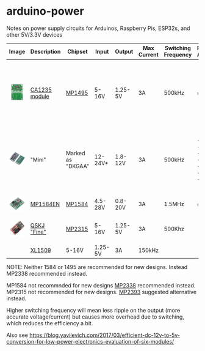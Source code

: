 # arduino-power
Notes on power supply circuits for Arduinos, Raspberry Pis, ESP32s, and other 5V/3.3V devices



| Image | Description | Chipset | Input | Output | Max Current | Switching Frequency |  Pot. Adj. | Fixed Adj. | PCB Mountable | Notes | Link |
| ----- | ----------- | ------- |------ |------- |------------ | ------------------- | ---------- | ---------- | ------------- | ----- | ---- |
| <img src="https://github.com/playfultechnology/arduino-power/blob/main/images/CA1235.png" /> | [CA1235 module](https://www.aliexpress.com/item/1005005231661753.html) | [MP1495](https://www.monolithicpower.com/en/mp1495.html) | 5-16V | 1.25-5V | 3A | 500kHz | :white_check_mark:| :white_check_mark: | Adjustable voltage output selectable by pot or solder joints. Can't be PCB mounted. | https://www.aliexpress.com/item/1005005231661753.html |
| <img src="https://github.com/playfultechnology/arduino-power/blob/main/images/Mini.png" />  | "Mini" | Marked as "DKGAA" | 12-24V* | 1.8-12V | 3A | 500kHz | -------------- | -------------- | Adjustable (need knife to break trace). Amazon reviews say not to exceed 15V input  | https://www.aliexpress.com/item/4000016739581.html |
| <img src="https://github.com/playfultechnology/arduino-power/blob/main/images/MP1584EN.png" />| [MP1584EN](https://www.amazon.co.uk/DollaTek-MP1584EN-Step-Down-Adjustable-Converter/dp/B07DJ5HZ7G) | [MP1584](https://www.monolithicpower.com/en/mp1584.html) |  4.5-28V | 0.8-20V | 3A | 1.5MHz | :white_check_mark: | :white_large_square: | Pot adjustment _only_ |  |
| <img src="https://github.com/playfultechnology/arduino-power/blob/main/images/QSKJ.jpg" />| [QSKJ "Fine"](https://www.aliexpress.com/item/32815170131.html) | [MP2315](https://www.openhacks.com/uploadsproductos/datasheet_77.pdf) | 5-16V | 1.25-5V | 3A |500Khz | | -------------- | -------------- |  |
| | [XL1509](https://www.lcsc.com/datasheet/lcsc_datasheet_2304140030_XLSEMI-XL1509-5-0E1_C61063.pdf) |  5-16V | 1.25-5V | 3A | 150kHz |||


NOTE: Neither 1584 or 1495 are recommended for new designs. Instead MP2338 recommended instead.

MP1584 not recommnded for new designs [MP2338](https://www.monolithicpower.com/en/mp2338.html) recommended instead.
MP2315 not recommended for new designs. [MP2393](https://www.monolithicpower.com/en/mp2393.html) suggested alternative instead.

Higher switching frequency will mean less ripple on the output (more accurate voltage/current) but causes more overhead due to switching, which reduces the efficiency a bit.

Also see https://blog.yavilevich.com/2017/03/efficient-dc-12v-to-5v-conversion-for-low-power-electronics-evaluation-of-six-modules/
